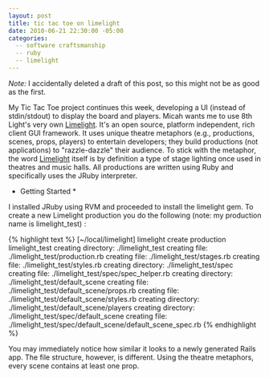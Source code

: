 ```yaml
---
layout: post
title: tic tac toe on limelight
date: 2010-06-21 22:30:00 -05:00
categories:
  -- software craftsmanship
  -- ruby
  -- limelight
---
```


*Note:* I accidentally deleted a draft of this post, so this might not be as good as the first.

My Tic Tac Toe project continues this week, developing a UI (instead of stdin/stdout) to display the board and players.  Micah wants me to use 8th Light's very own [Limelight](http://limelight.8thlight.com/).  It's an open source, platform independent, rich client GUI framework.  It uses unique theatre metaphors (e.g., productions, scenes, props, players) to entertain developers; they build productions (not applications) to "razzle-dazzle" their audience.  To stick with the metaphor, the word [Limelight](http://en.wikipedia.org/wiki/Limelight) itself is by definition a type of stage lighting once used in theatres and music halls.  All productions are written using Ruby and specifically uses the JRuby interpreter.

* Getting Started *

I installed JRuby using RVM and proceeded to install the limelight gem.  To create a new Limelight production you do the following (note: my production name is limelight_test) :

{% highlight text %}
[~/local/limelight] limelight create production limelight_test
	creating directory:  ./limelight_test
	creating file:       ./limelight_test/production.rb
	creating file:       ./limelight_test/stages.rb
	creating file:       ./limelight_test/styles.rb
	creating directory:  ./limelight_test/spec
	creating file:       ./limelight_test/spec/spec_helper.rb
	creating directory:  ./limelight_test/default_scene
	creating file:       ./limelight_test/default_scene/props.rb
	creating file:       ./limelight_test/default_scene/styles.rb
	creating directory:  ./limelight_test/default_scene/players
	creating directory:  ./limelight_test/spec/default_scene
	creating file:       ./limelight_test/spec/default_scene/default_scene_spec.rb
{% endhighlight %}

You may immediately notice how similar it looks to a newly generated Rails app.  The file structure, however, is different.  Using the theatre metaphors, every scene contains at least one prop.
